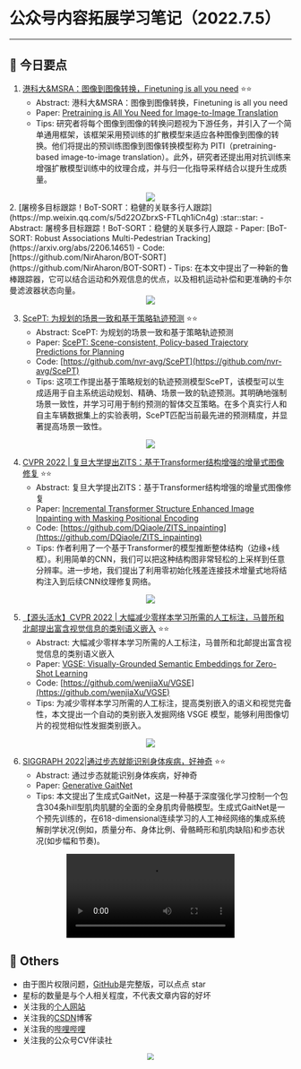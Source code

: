 # 公众号内容拓展学习笔记（2022.7.5）

------



## :paperclip:  今日要点

1. [港科大&MSRA：图像到图像转换，Finetuning is all you need](https://mp.weixin.qq.com/s/dIFubdO7TPx4pvRQ8aSEAQ)         :star::star:
   - Abstract: 港科大&MSRA：图像到图像转换，Finetuning is all you need
   - Paper: [Pretraining is All You Need for Image-to-Image Translation](https://arxiv.org/pdf/2205.12952.pdf)
   - Tips:  研究者将每个图像到图像的转换问题视为下游任务，并引入了一个简单通用框架，该框架采用预训练的扩散模型来适应各种图像到图像的转换。他们将提出的预训练图像到图像转换模型称为 PITI（pretraining-based image-to-image translation）。此外，研究者还提出用对抗训练来增强扩散模型训练中的纹理合成，并与归一化指导采样结合以提升生成质量。

<div align=center><img src="https://mmbiz.qpic.cn/mmbiz_png/KmXPKA19gWicGSyLwmgvrPibLE4pesQnqgTqN7IX6xLfSZ6zVVbor6XufjOoqklXosvEfV1ElTtMCDWzCf1dUXWA/640?wx_fmt=png&wxfrom=5&wx_lazy=1&wx_co=1" style='zoom:100%'>
</div>
2. [屠榜多目标跟踪！BoT-SORT：稳健的关联多行人跟踪](https://mp.weixin.qq.com/s/5d22OZbrxS-FTLqh1iCn4g)       :star::star:
   - Abstract: 屠榜多目标跟踪！BoT-SORT：稳健的关联多行人跟踪
   - Paper: [BoT-SORT: Robust Associations Multi-Pedestrian Tracking](https://arxiv.org/abs/2206.14651)
   - Code: [https://github.com/NirAharon/BOT-SORT](https://github.com/NirAharon/BOT-SORT)
   - Tips: 在本文中提出了一种新的鲁棒跟踪器，它可以结合运动和外观信息的优点，以及相机运动补偿和更准确的卡尔曼滤波器状态向量。

<div align=center><img src="https://mmbiz.qpic.cn/mmbiz_png/5ooHoYt0tgktYQfMrLIJOqz7t9YDZAUCWPdwxkCiaTv2Ls3POc5fVTuO6Lt2GabtiaQib92DjsUUfGrIibKlLOXqgA/640?wx_fmt=png&wxfrom=5&wx_lazy=1&wx_co=1" style='zoom:100%'>
</div>

3. [ScePT: 为规划的场景一致和基于策略轨迹预测](https://mp.weixin.qq.com/s/UxZFYHFk32MSTnK58FSFwQ)       :star::star:
   - Abstract: ScePT: 为规划的场景一致和基于策略轨迹预测
   - Paper: [ScePT: Scene-consistent, Policy-based Trajectory Predictions for Planning](https://arxiv.org/abs/2206.13387)
   - Code: [https://github.com/nvr-avg/ScePT](https://github.com/nvr-avg/ScePT)
   - Tips: 这项工作提出基于策略规划的轨迹预测模型ScePT，该模型可以生成适用于自主系统运动规划、精确、场景一致的轨迹预测。其明确地强制场景一致性，并学习可用于制约预测的智体交互策略。在多个真实行人和自主车辆数据集上的实验表明，ScePT匹配当前最先进的预测精度，并显著提高场景一致性。
<div align=center><img src="https://mmbiz.qpic.cn/mmbiz_png/E5w2bqqaSwiaxw6ZUxiadRMERFqj1L9nBLp6oj5wMaPolUngBB3lLwDqqsngnLn8yKjtkp5b79dBy5AoqVo8SYAg/640?wx_fmt=png&wxfrom=5&wx_lazy=1&wx_co=1" style='zoom:100%'>
</div>

4. [CVPR 2022 | 复旦大学提出ZITS：基于Transformer结构增强的增量式图像修复](https://mp.weixin.qq.com/s/Bnqw2gFS_TTEeglRm3aIIw)       :star::star:
   - Abstract: 复旦大学提出ZITS：基于Transformer结构增强的增量式图像修复
   - Paper: [Incremental Transformer Structure Enhanced Image Inpainting with Masking Positional Encoding](https://arxiv.org/abs/2203.00867)
   - Code: [https://github.com/DQiaole/ZITS_inpainting](https://github.com/DQiaole/ZITS_inpainting)
   - Tips: 作者利用了一个基于Transformer的模型推断整体结构（边缘+线框）。利用简单的CNN，我们可以把这种结构图非常轻松的上采样到任意分辨率。进一步地，我们提出了利用零初始化残差连接技术增量式地将结构注入到后续CNN纹理修复网络。

<div align=center><img src="https://mmbiz.qpic.cn/mmbiz_jpg/yNnalkXE7oX1JznWHEUhCBa6FgnxEGmGRPJIibvsnhWnFaTw6zgSCuoN4mm4YQqu4VJQA3TayicD5QXypts1rZ0g/640?wx_fmt=jpeg&wxfrom=5&wx_lazy=1&wx_co=1" style='zoom:100%'>
</div>

5. [【源头活水】CVPR 2022 | 大幅减少零样本学习所需的人工标注，马普所和北邮提出富含视觉信息的类别语义嵌入](https://mp.weixin.qq.com/s/VfXlObtw2nbZayuuxtUsvg)       :star::star:
   - Abstract: 大幅减少零样本学习所需的人工标注，马普所和北邮提出富含视觉信息的类别语义嵌入
   - Paper: [VGSE: Visually-Grounded Semantic Embeddings for Zero-Shot Learning](https://arxiv.org/abs/2203.10444)
   - Code: [https://github.com/wenjiaXu/VGSE](https://github.com/wenjiaXu/VGSE)
   - Tips: 为减少零样本学习所需的人工标注，提高类别嵌入的语义和视觉完备性，本文提出一个自动的类别嵌入发掘网络 VSGE 模型，能够利用图像切片的视觉相似性发掘类别嵌入。

<div align=center><img src="https://mmbiz.qpic.cn/mmbiz_png/KmXPKA19gW9zTkJA8futG2rNvAkVibZnFJAIYTSHFQTJEohUynFZQZYlHNNUErSEyuqsmkn5LH9Sf23KClVc9qQ/640?wx_fmt=png&wxfrom=5&wx_lazy=1&wx_co=1" style='zoom:100%'>
</div>

6. [SIGGRAPH 2022|通过步态就能识别身体疾病，好神奇](https://mp.weixin.qq.com/s/3rbNM6PkQHxIvwG3NmsoLA)       :star::star:
   - Abstract: 通过步态就能识别身体疾病，好神奇
   - Paper: [Generative GaitNet](https://mrl.snu.ac.kr/research/ProjectGaitNet/paper.pdf)
   - Tips: 本文提出了生成式GaitNet，这是一种基于深度强化学习控制一个包含304条hill型肌肉肌腱的全面的全身肌肉骨骼模型。生成式GaitNet是一个预先训练的，在618-dimensional连续学习的人工神经网络的集成系统解剖学状况(例如，质量分布、身体比例、骨骼畸形和肌肉缺陷)和步态状况(如步幅和节奏)。

<div align=center><video src="http://mpvideo.qpic.cn/0bc3eiaaiaaauiakgsf64brfaiwdaqraabaa.f10003.mp4?dis_k=71a653cadfe202f8cdc22ebe63ea0f5f&dis_t=1656987195&vid=wxv_2467418745456656388&format_id=10003&support_redirect=0&mmversion=false" style='zoom:100%'>
</div>



## :paperclip:  Others

- 由于图片权限问题，[GitHub](https://github.com/xiaoxuebajie/dairly_learning)是完整版，可以点点 star
- 星标的数量是与个人相关程度，不代表文章内容的好坏
- 关注我的[个人网站](http://www.cvbds.cn/)
- 关注我的[CSDN](https://blog.csdn.net/xiaoxuebajie)博客
- 关注我的[哔哩哔哩](https://space.bilibili.com/424394389)
- 关注我的公众号CV伴读社

<div align=center><img src="https://img-blog.csdnimg.cn/202005031406335.jpg" style='zoom:80%'>
</div>